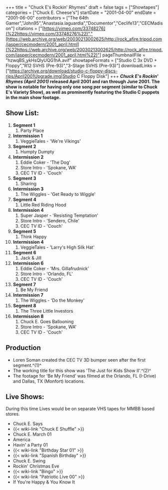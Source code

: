 +++
title = "Chuck E's Rockin' Rhymes"
draft = false
tags = ["Showtapes"]
categories = ["Chuck E. Cheese's"]
startDate = "2001-04-00"
endDate = "2001-06-00"
contributors = ["The 64th Gamer","John95","Anastasia.laguardia","Documentor","Ceclife13","CECMadison"]
citations = ["[https://vimeo.com/33748276](%22https://vimeo.com/33748276%22)","[https://web.archive.org/web/20030213002625/http://rock_afire.tripod.com/jasper/cecmodern/2001_april.html](%22https://web.archive.org/web/20030213002625/http://rock_afire.tripod.com/jasper/cecmodern/2001_april.html%22)"]
pageThumbnailFile = "hzwqBS_ykHsQIyUQG1hA.avif"
showtapeFormats = ["Studio C 3x DVD + Floppy","R12 SVHS (Pre-93)","3-Stage SVHS (Pre-93)"]
downloadLinks = ["https://archive.org/download/studio-c-floppy-discs-rips/April2001Upgrade.img|Studio C Floppy Disk"]
+++
***Chuck E's Rockin' Rhymes (April 2001)* released April 2001 and ran through June 2001.
The show is notable for having only one song per segment (similar to Chuck E's Variety Show), as well as prominently featuring the Studio C puppets in the main show footage.**

## Show List:

1.  **Segment 1**
    1.  Party Place
2.  **Intermission 1**
    1.  VeggieTales - 'We're Vikings'
3.  **Segment 2**
    1.  Humpty Dumpty
4.  **Intermission 2**
    1.  Eddie Coker - 'The Dog'
    2.  Store Intro - 'Spokane, WA'
    3.  CEC TV ID - 'Couch'
5.  **Segment 3**
    1.  Sharing
6.  **Intermission 3**
    1.  The Wiggles - 'Get Ready to Wiggle'
7.  **Segment 4**
    1.  Little Red Riding Hood
8.  **Intermission 4**
    1.  Super Jasper - 'Resisting Temptation'
    2.  Store Intro - 'Sendero, Chile'
    3.  CEC TV ID - 'Couch'
9.  **Segment 5**
    1.  Think Happy
10. **Intermission 4**
    1.  VeggieTales - 'Larry's High Silk Hat'
11. **Segment 6**
    1.  Jack & Jill
12. **Intermission 6**
    1.  Eddie Coker - 'Mrs. Gillafrudnick'
    2.  Store Intro - 'Orlando, FL'
    3.  CEC TV ID - 'Couch'
13. **Segment 7**
    1.  Be My Friend
14. **Intermission 7**
    1.  The Wiggles - 'Do the Monkey'
15. **Segment 8**
    1.  The Three Little Investors
16. **Intermission 8**
    1.  Chuck E. Goes Ballooning
    2.  Store Intro - 'Spokane, WA'
    3.  CEC TV ID - 'Couch'

## Production

- Loren Soman created the CEC TV 3D bumper seen after the first segment.^(1)^
- The working title for this show was 'The Just for Kids Show II'.^(2)^
- The footage for 'Be My Friend' was filmed at the Orlando, FL (I-Drive) and Dallas, TX (Monfort) locations.

## Live Shows:

During this time Lives would be on separate VHS tapes for MMBB based stores.

- Chuck E. Says
- {{< wiki-link "Chuck E Shuffle" >}}
- Chuck E. March 01
- America
- Havin' a Party 01
- {{< wiki-link "Birthday Star 01" >}}
- {{< wiki-link "Spanish Birthday" >}}
- Chuck E. Swing
- Rockin' Christmas Eve
- {{< wiki-link "Bingo" >}}
- {{< wiki-link "Patriotic Live 00" >}}
- If You're Happy & You Know It
